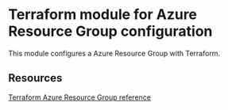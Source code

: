 # Terraform module for Azure Resource Group configuration

This module configures a Azure Resource Group with Terraform.

## Resources

[Terraform Azure Resource Group reference](https://registry.terraform.io/providers/hashicorp/azurerm/latest/docs/resources/resource_group)
